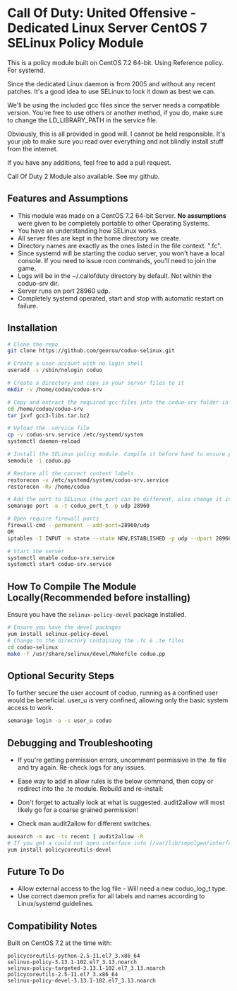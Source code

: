 # Call Of Duty: United Offensive - Dedicated Linux Server CentOS 7 SELinux Policy Module

This is a policy module built on CentOS 7.2 64-bit. Using Reference policy. For systemd.

Since the dedicated Linux daemon is from 2005 and without any recent patches. It's a good idea to use SELinux to lock it down as best we can.

We'll be using the included gcc files since the server needs a compatible version. You're free to use others or another method, if you do, make sure to change the LD_LIBRARY_PATH in the service file.

Obviously, this is all provided in good will. I cannot be held responsible. It's your job to make sure you read over everything and not blindly install stuff from the internet.

If you have any additions, feel free to add a pull request.

Call Of Duty 2 Module also available. See my github.

## Features and Assumptions
* This module was made on a CentOS 7.2 64-bit Server. **No assumptions** were given to be completely portable to other Operating Systems.
* You have an understanding how SELinux works.
* All server files are kept in the home directory we create.
* Directory names are exactly as the ones listed in the file context. ".fc".
* Since systemd will be starting the coduo server, you won't have a local console. If you need to issue rcon commands, you'll need to join the game.
* Logs will be in the ~/.callofduty directory by default. Not within the coduo-srv dir.
* Server runs on port 28960 udp.
* Completely systemd operated, start and stop with automatic restart on failure.

## Installation
```sh
# Clone the repo
git clone https://github.com/georou/coduo-selinux.git

# Create a user account with no login shell
useradd -s /sbin/nologin coduo

# Create a directory and copy in your server files to it
mkdir -v /home/coduo/coduo-srv

# Copy and extract the required gcc files into the coduo-srv folder in the users home directory
cd /home/coduo/coduo-srv
tar jxvf gcc3-libs.tar.bz2

# Upload the .service file
cp -v coduo-srv.service /etc/systemd/system
systemctl daemon-reload

# Install the SELinux policy module. Compile it before hand to ensure proper compatibility (see below)
semodule -i coduo.pp

# Restore all the correct context labels
restorecon -v /etc/systemd/system/coduo-srv.service
restorecon -Rv /home/coduo

# Add the port to SELinux (the port can be different, also change it in the service file)
semanage port -a -t coduo_port_t -p udp 28960

# Open require firewall ports
firewall-cmd --permanent --add-port=28960/udp
OR
iptables -I INPUT -m state --state NEW,ESTABLISHED -p udp --dport 28960 -j ACCEPT

# Start the server
systemctl enable coduo-srv.service
systemctl start coduo-srv.service
```

## How To Compile The Module Locally(Recommended before installing)
Ensure you have the `selinux-policy-devel` package installed.
```sh
# Ensure you have the devel packages
yum install selinux-policy-devel
# Change to the directory containing the .fc & .te files
cd coduo-selinux
make -f /usr/share/selinux/devel/Makefile coduo.pp
```

## Optional Security Steps

To further secure the user account of coduo, running as a confined user would be beneficial. user_u is very confined, allowing only the basic system access to work.
```sh
semanage login -a -s user_u coduo
```

## Debugging and Troubleshooting

* If you're getting permission errors, uncomment permissive in the .te file and try again. Re-check logs for any issues.

* Ease way to add in allow rules is the below command, then copy or redirect into the .te module. Rebuild and re-install:
* Don't forget to actually look at what is suggested. audit2allow will most likely go for a coarse grained permission!
* Check man audit2allow for different switches.
```sh
ausearch -m avc -ts recent | audit2allow -R
# If you get a could not open interface info [/var/lib/sepolgen/interface_info] error, install:
yum install policycoreutils-devel
```

## Future To Do

* Allow external access to the log file - Will need a new coduo_log_t type.
* Use correct daemon prefix for all labels and names according to Linux/systemd guidelines.

## Compatibility Notes
Built on CentOS 7.2 at the time with:
```
policycoreutils-python-2.5-11.el7_3.x86_64
selinux-policy-3.13.1-102.el7_3.13.noarch
selinux-policy-targeted-3.13.1-102.el7_3.13.noarch
policycoreutils-2.5-11.el7_3.x86_64
selinux-policy-devel-3.13.1-102.el7_3.13.noarch
```
